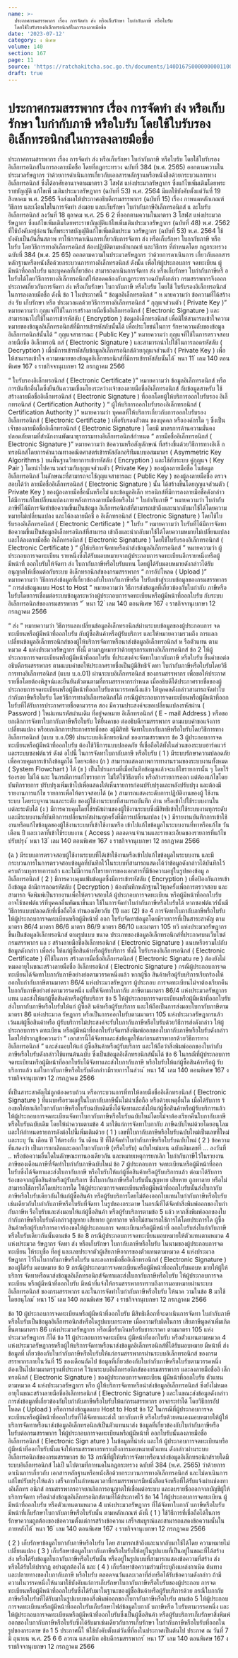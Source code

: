 ```yaml
---
name: >-
  ประกาศกรมสรรพากร เรื่อง การจัดทำ ส่ง หรือเก็บรักษา ใบกำกับภาษี หรือใบรับ
  โดยใช้ใบรับรองอิเล็กทรอนิกส์ในการลงลายมือชื่อ
date: '2023-07-12'
category: ง พิเศษ
volume: 140
section: 167
page: 11
source: 'https://ratchakitcha.soc.go.th/documents/140D167S0000000001100.pdf'
draft: true
---
```


# ประกาศกรมสรรพากร เรื่อง การจัดทำ ส่ง หรือเก็บรักษา ใบกำกับภาษี หรือใบรับ โดยใช้ใบรับรองอิเล็กทรอนิกส์ในการลงลายมือชื่อ

ประกาศกรมสรรพากร เรื่อง การจัดทำ ส่ง หรือเก็บรักษา ใบกำกับภาษี หรือใบรับ โดยใช้ใบรับรองอิเล็กทรอนิกส์ในการลงลายมือชื่อ โดยที่กฎกระทรวง ฉบับที่ 384 (พ.ศ. 2565) ออกตามความในประมวลรัษฎากร ว่าด้วยการดำเนินการเกี่ยวกับเอกสารหลักฐานหรือหนังสือด้วยกระบวนการทางอิเล็กทรอนิกส์ ซึ่งได้อาศัยอานาจตามมาตรา 3 โสฬส แห่งประมวลรัษฎากร ซึ่งแก้ไขเพิ่มเติมโดยพระราชบัญญัติ แก้ไขเพิ่ มเติมประมวลรัษฎากร (ฉบับที่ 53) พ.ศ. 2564 มีผลใช้บังคับตั้งแต่วันที่ 19 สิงหาคม พ.ศ. 2565 จึงส่งผลให้ประกาศอธิบดีกรมสรรพากร (ฉบับที่ 15) เรื่อง กาหนดหลักเกณฑ์ วิธีการ และเงื่อนไขในการจัดทำ ส่งมอบ และเก็บรักษา ใบกำกับภาษีอิเล็กทรอนิกส์ แ ละใบรับอิเล็กทรอนิกส์ ลงวันที่ 18 ตุลาคม พ.ศ. 25 6 2 ที่ออกตามความในมาตรา 3 โสฬส แห่งประมวลรัษฎากร ซึ่งแก้ไขเพิ่มเติมโดยพระราชบัญญัติแก้ไขเพิ่มเติมประมวลรัษฎากร (ฉบับที่ 48) พ.ศ. 2562 ที่ใช้บังคับอยู่ก่อนวันที่พระราชบัญญัติแก้ไขเพิ่มเติมประม วลรัษฎากร (ฉบับที่ 53) พ.ศ. 2564 ใช้บังคับเป็นอันสิ้นสภาพ ทาให้การดาเนินการเกี่ยวกับการจัดทา ส่ง หรือเก็บรักษา ใบกากับภาษี หรือใบรับ โดยวิธีการทางอิเล็กทรอนิกส์ ต้องปฏิบัติตามหลักเกณฑ์ และวิธีการ ที่กำหนดโดย กฎกระทรวง ฉบับที่ 384 (พ.ศ. 25 65) ออกตามความในประมวลรัษฎากร ว่าด้วยการดาเนินการ เกี่ยวกับเอกสารหลักฐานหรือหนังสือด้วยกระบวนการทางอิเล็กทรอนิกส์ ดังนั้น เพื่อให้ผู้ประกอบการ จดทะเบียน ผู้มีหน้าที่ออกใบรับ และบุคคลที่เกี่ยวข้อง สามารถดาเนินการจัดทา ส่ง หรือเก็บรักษา ใบกำกับภาษีหรื อใบรับได้โดยวิธีการทางอิเล็กทรอนิกส์ให้สอดคล้องกับกฎกระทรวงฉบับดังกล่าว กรมสรรพากรจึงออกประกาศเกี่ยวกับการจัดทา ส่ง หรือเก็บรักษา ใบกากับภาษี หรือใบรับ โดยใช้ ใบรับรองอิเล็กทรอนิกส์ในการลงลายมือชื่อ ดังนี้ ข้อ 1 ในประกาศนี้ “ ข้อมูลอิเล็กทรอนิกส์ ” ห มายความว่า ข้อความที่ได้สร้าง ส่ง รับ เก็บรักษา หรือ ประมวลผลด้วยวิธีการทางอิเล็กทรอนิกส์ “ กุญแจส่วนตัว ( Private Key )” หมายความว่า กุญแจที่ใช้ในการสร้างลายมือชื่ออิเล็กทรอนิกส์ ( Electronic Signature ) และสามารถนาไปใช้ในการเข้ารหัสลับ ( Encryption ) ข้อมูลอิเล็กทรอนิกส์ เพื่อมิให้สามารถเข้าใจความหมายของข้อมูลอิเล็กทรอนิกส์ที่มีการเข้ารหัสลับนั้นได้ เพื่อประโยชน์ในการ รักษาความลับของข้อมูลอิเล็กทรอนิกส์นั้นได้ “ กุญแจสาธารณะ ( Public Key )” หมายความว่า กุญแจที่ใช้ในการตรวจสอบลายมือชื่อ อิเล็กทรอนิ กส์ ( Electronic Signature ) และสามารถนำไปใช้ในการถอดรหัสลับ ( Decryption ) เมื่อมีการเข้ารหัสลับข้อมูลอิเล็กทรอนิกส์ด้วยกุญแจส่วนตัว ( Private Key ) เพื่อให้สามารถเข้าใจ ความหมายของข้อมูลอิเล็กทรอนิกส์ที่มีการเข้ารหัสลับนั้นได้ ้ หนา 11 ่ เลม 140 ตอนพิเศษ 167 ง ราชกิจจานุเบกษา 12 กรกฎาคม 2566

“ ใบรับรองอิเล็กทรอนิกส์ ( Electronic Certificate )” หมายความว่า ข้อมูลอิเล็กทรอนิกส์ หรือการบันทึกอื่นใดซึ่งยืนยันความเชื่อมโยงระหว่างเจ้าของลายมือชื่ออิเล็กทรอนิกส์ กับข้อมูลสาหรับ ใช้สร้างลายมือชื่ออิเล็กทรอนิกส์ ( Electronic Signature ) ที่ออกโดยผู้ให้บริการออกใบรับรอง อิเล็ กทรอนิกส์ ( Certification Authority ) “ ผู้ให้บริการออกใบรับรองอิเล็กทรอนิกส์ ( Certification Authority )” หมายความว่า บุคคลที่ให้บริการเกี่ยวกับการออกใบรับรองอิเล็กทรอนิกส์ ( Electronic Certificate ) เพื่อรับรองตัวตน ของบุคคล หรือองค์กรใด ๆ ซึ่งเป็นเจ้ำของลายมือชื่ออิเล็กทรอนิกส์ ( Electronic Signature ) โดยมี มาตรการด้านความมั่นคงปลอดภัยตามที่สำนักงานพัฒนาธุรกรรมทางอิเล็กทรอนิกส์กำหนด “ ลายมือชื่ออิเล็กทรอนิกส์ ( Electronic Signature )” หมายความว่า ข้อความหรือสัญลักษณ์ ที่สร้างขึ้นด้วยวิธีการทางอิเล็ กทรอนิกส์โดยการคำนวณทางคณิตศาสตร์เข้ารหัสอัลกอริทึมแบบอสมมาตร ( Asymmetric Key Algorithms ) บนพื้นฐานวิทยาการเข้ารหัสลับ ( Encryption ) และใช้กับระบบ คู่กุญแจ ( Key Pair ) โดยนำไปคานวณร่วมกับกุญแจส่วนตัว ( Private Key ) ของผู้ลงลายมือชื่อ ในข้อมูลอิเล็กทรอนิกส์ ในลักษณะที่สามารถจะใช้กุญแจสาธารณะ ( Public Key ) ของผู้ลงลายมือชื่อ ตรวจสอบได้ว่า ลายมือชื่ออิเล็กทรอนิกส์ ( Electronic Signature ) นั้น ได้สร้างขึ้นโดยกุญแจส่วนตัว ( Private Key ) ของผู้ลงลายมือชื่อนั้นหรือไม่ และข้อมูลอิเล็ก ทรอนิกส์ที่มีการลงลายมือชื่อดังกล่าว ได้มีการแก้ไขเปลี่ยนแปลงภายหลังการลงลายมือชื่อหรือไม่ “ ใบกำกับภาษี ” หมายความว่า ใบกำกับภาษีที่ได้มีการจัดทำข้อความขึ้นเป็นข้อมูล อิเล็กทรอนิกส์ที่สามารถเข้าถึงและนากลับมาใช้ได้โดยความหมายไม่เปลี่ยนแปลง และได้ลงลายมือชื่ อ อิเล็กทรอนิกส์ ( Electronic Signature ) โดยใช้ใบรับรองอิเล็กทรอนิกส์ ( Electronic Certificate ) “ ใบรับ ” หมายความว่า ใบรับที่ได้มีการจัดทาข้อความขึ้นเป็นข้อมูลอิเล็กทรอนิกส์ที่สามารถ เข้าถึงและนำกลับมาใช้ได้โดยความหมายไม่เปลี่ยนแปลง และได้ลงลายมือชื่อ อิเล็กทรอนิกส์ ( Electronic Signature ) โดยใช้ใบรับรองอิเล็กทรอนิกส์ ( Electronic Certificate ) “ ผู้ให้บริการจัดทาหรือนำส่งข้อมูลอิเล็กทรอนิกส์ ” หมายความว่า ผู้ประกอบการจดทะเบียน รายหนึ่งซึ่งได้รับมอบหมายจากผู้ประกอบการจดทะเบียนอีกรายหนึ่งหรือผู้มีหน้าที่ ออกใบรับให้จัดทา ส่ง ใบกากับภาษีหรือใบรับแทน โดยผู้ได้รับมอบหมายดังกล่าวได้รับอนุญาตให้เชื่อมต่อกับระบบ อิเล็กทรอนิกส์ของกรมสรรพากร “ การอัปโหลด ( Upload )” หมายความว่า วิธีการส่งข้อมูลที่เกี่ยวข้องกับใบกากับภาษีหรือ ใบรับเข้าสู่ระบบข้อมูลของกรมสรรพากร “ การส่งข้อมูลแบบ Host to Host ” หมายความว่า วิธีการส่งข้อมูลที่เกี่ยวข้องกับใบกำกับ ภาษีหรือใบรับโดยการเชื่อมต่อระบบข้อมูลระหว่างผู้ประกอบการจดทะเบียนหรือผู้มีหน้าที่ออกใบรับ กับระบบอิเล็กทรอนิกส์ของกรมสรรพากร ” ้ หนา 12 ่ เลม 140 ตอนพิเศษ 167 ง ราชกิจจานุเบกษา 12 กรกฎาคม 2566

“ ส่ง ” หมายความว่า วิธีการแลกเปลี่ยนข้อมูลอิเล็กทรอนิกส์ผ่านระบบข้อมูลของผู้ประกอบการ จดทะเบียนหรือผู้มีหน้าที่ออกใบรับ กับผู้ซื้อสินค้าหรือผู้รับบริการ และให้หมายความรวมถึง การแลกเปลี่ยนข้อมูลอิเล็กทรอนิกส์ของผู้ให้บริการจัดทาหรือนาส่งข้อมูลอิเล็กทรอนิกส์ ห รือตัวแทน ตามหมวด 4 แห่งประมวลรัษฎากร ทั้งนี้ ตามกฎหมายว่าด้วยธุรกรรมทางอิเล็กทรอนิกส์ ข้อ 2 ให้ผู้ประกอบการจดทะเบียนหรือผู้มีหน้าที่ออกใบรับ ที่ประสงค์จะจัดทาใบกากับภาษี หรือใบรับ ยื่นคำขอต่ออธิบดีกรมสรรพากร ตามแบบคำขอให้ประกาศรายชื่อเป็นผู้มีสิทธิจั ดทา ใบกำกับภาษีหรือใบรับโดยวิธีการทางอิเล็กทรอนิกส์ (แบบ บ.อ.01) ผ่านระบบอิเล็กทรอนิกส์ ของกรมสรรพากร เพื่อขอให้ประกาศรายชื่อโดยต้องพิสูจน์และยืนยันตัวตนตามที่กรมสรรพากรกำหนด เมื่ออธิบดีได้ประกาศรายชื่อของผู้ประกอบการจดทะเบียนหรือผู้มีหน้าที่ออกใบรับตามวรรคหนึ่งแล้ว ให้บุคคลดังกล่าวสามารถจัดทำใบกำกับภาษีหรือใบรับ โดยวิธีการทางอิเล็กทรอนิกส์ได้ กรณีผู้ประกอบการจดทะเบียนหรือผู้มีหน้าที่ออกใบรับที่ได้รับการประกาศรายชื่อตามวรรค สอง มีความประสงค์จะขอเปลี่ยนแปลงรหัสผ่าน ( Password ) ใหม่แทนรหัสผ่านเดิม ที่อยู่จดหมาย อิเล็กทรอนิกส์ ( E - mail Address ) หรือขอยกเลิกการจัดทาใบกากับภาษีหรือใบรับ ให้ยื่นคาขอ ต่ออธิบดีกรมสรรพากร ตามแบบคำขอแจ้งการเปลี่ยนแปลง หรือยกเลิกการประกาศรายชื่อขอ งผู้มีสิทธิ จัดทาใบกากับภาษีหรือใบรับโดยวิธีการทางอิเล็กทรอนิกส์ (แบบ บ.อ.09) ผ่านระบบอิเล็กทรอนิกส์ ของกรมสรรพากร ข้อ 3 ผู้ประกอบการจดทะเบียนหรือผู้มีหน้าที่ออกใบรับ ต้องใช้วิธีการแบบปลอดภัย ที่เชื่อถือได้ทั้งในส่วนของระบบฮาร์ดแวร์และระบบซอฟต์แวร์ ดังต่ อไปนี้ ในการจัดทาใบกากับภาษี หรือใบรับ ( 1 ) มีระบบรักษาความปลอดภัยเพื่อควบคุมการเข้าถึงข้อมูลได้ โดยจะต้อง (ก ) สามารถแสดงภาพการทางานรวมของระบบงานทั้งหมด ( System Flowchart ) ได้ (ข ) เป็นโปรแกรมที่เมื่อบันทึกข้อมูลแล้วจะแก้ไขรายการนั้น ๆ โดยไร้ร่องรอย ไม่ได้ และ ในกรณีการแก้ไขรายการ ไม่ให้ใช้วิธีลบทิ้ง หรือล้างรายการออก แต่ต้องแก้ไขโดยบันทึกรายการ ปรับปรุงเพิ่มเข้าไปเพื่อแสดงให้เห็นรายการก่อนปรับปรุงและหลังปรับปรุง และต้องมีรายงานการแก้ไข รายการเพื่อให้ตรวจสอบได้ (ค ) สามารถแสดงระดับการปฏิบัติงานของผู้ ใช้งานระบบ โดยระบุจานวนและระดับ ของผู้ใช้งานระบบที่สามารถบันทึก อ่าน หรือเข้าไปใช้ระบบงานในแต่ละระดับได้ (ง ) มีการควบคุมโดยใช้รหัสผ่านของผู้ใช้งานระบบซึ่งมีสิทธิเข้าไปใช้ระบบงานทุกระดับ และมีระบบงานที่บันทึกการเปลี่ยนรหัสผ่านทุกครั้งที่มีการเปลี่ยนแปลง (จ ) มีรายงานบันทึกการเข้าใช้งานหรือแก้ไขข้อมูลของผู้ใช้งานระบบที่เข้าใช้งานหรือ เข้าไปแก้ไขข้อมูลในระบบงานที่ทาหรือแก้ไข วัน เดือน ปี และเวลาที่เข้าใช้ระบบงาน ( Access ) ตลอดจนจำนวนและรายละเอียดของรายการที่แก้ไขปรับปรุง ้ หนา 13 ่ เลม 140 ตอนพิเศษ 167 ง ราชกิจจานุเบกษา 12 กรกฎาคม 2566

(ฉ ) มีระบบการตรวจสอบผู้ใช้งานระบบที่ได้เข้าใช้งานหรือเข้าไปแก้ไขข้อมูลในระบบงาน และมีกระบวนการในการตรวจสอบข้อมูลที่บันทึกไว้ในระบบที่สามารถแสดงได้ว่าข้อมูลดังกล่าวได้บันทึกไว้ ครบถ้วนทุกรายการแล้ว และไม่มีการแก้ไขรายการของเอกสารที่มีข้อความอยู่ในรูปของข้อมู ล อิเล็กทรอนิกส์ ( 2 ) มีการควบคุมแฟ้มข้อมูลซึ่งมีการเข้ารหัสลับ ( Encryption ) เพื่อป้องกันการเข้าถึงข้อมูล ถ้ามีการถอดรหัสลับ ( Decryption ) ต้องบันทึกหลักฐานไว้ทุกครั้งเพื่อการตรวจสอบ และสามารถ จัดพิมพ์เป็นรายงานเพื่อให้ตรวจสอบได้ ผู้ประกอบการจดทะเบียน หรือผู้มีหน้าที่ออกใบรับ อาจใช้ซอฟต์แวร์ที่บุคคลอื่นพัฒนาขึ้นมา ใช้ในการจัดทำใบกำกับภาษีหรือใบรับได้ หากซอฟต์แวร์นั้นมีวิธีการแบบปลอดภัยที่เชื่อถือได้ ทำนองเดียวกับ (1) และ (2) ข้อ 4 การจัดทาใบกากับภาษีหรือใบรับ ให้ผู้ประกอบการจดทะเบียนหรือผู้มีหน้าที่ ออก ใบรับจัดทาข้อมูลโดยมีรายการที่เป็นสาระสาคัญ ตามมาตรา 86/4 มาตรา 86/6 มาตรา 86/9 มาตรา 86/10 และมาตรา 105 ทวิ แห่งประมวลรัษฎากร ขึ้นเป็นข้อมูลอิเล็กทรอนิกส์ ตามรูปแบบ ขนาด ประเภทของข้อมูลอิเล็กทรอนิกส์ที่ประกาศบนเว็บไซต์กรมสรรพากร แล ะ สร้างลายมือชื่ออิเล็กทรอนิกส์ ( Electronic Signature ) แนบหรือรวมไปกับข้อมูลดังกล่าว เพื่อส่ง ให้แก่ผู้ซื้อสินค้าหรือผู้รับบริการ ทั้งนี้ ใบรับรองอิเล็กทรอนิกส์ ( Electronic Certificate ) ที่ใช้ในการ สร้างลายมือชื่ออิเล็กทรอนิกส์ ( Electronic Signatu re ) ต้องยังไม่หมดอายุในขณะสร้างลายมือชื่อ อิเล็กทรอนิกส์ ( Electronic Signature ) กรณีผู้ประกอบการจดทะเบียนได้จัดทาใบกากับภาษีอย่างย่อตามวรรคหนึ่งแล้ว หากผู้ซื้อ สินค้าหรือผู้รับบริการเรียกร้องให้ออกใบกำกับภาษีตามมาตรา 86/4 แห่งประมวลรัษฎากร ผู้ประกอบ การจดทะเบียนไม่จาต้องเรียกคืนใบกากับภาษีอย่างย่อตามวรรคหนึ่ง แต่ให้จัดทาใบกากับ ภาษีตามมาตรา 86/4 แห่งประมวลรัษฎากรแทน และส่งให้แก่ผู้ซื้อสินค้าหรือผู้รับบริการ ข้อ 5 ให้ผู้ประกอบการจดทะเบียนหรือผู้มีหน้าที่ออกใบรับส่งใบกากับภาษีหรือใบรับให้แก่ ผู้ซื้อสิ นค้าหรือผู้รับบริการ และให้ถือเป็นการส่งมอบใบกากับภาษีตามมาตรา 86 แห่งประมวล รัษฎากร หรือเป็นการออกใบรับตามมาตรา 105 แห่งประมวลรัษฎากรแล้ว เว้นแต่ผู้ซื้อสินค้าหรือ ผู้รับบริการไม่ประสงค์จะรับใบกากับภาษีหรือใบรับด้วยวิธีการส่งดังกล่าว ให้ผู้ประกอบการจ ดทะเบียน หรือผู้มีหน้าที่ออกใบรับจัดทาสิ่งพิมพ์ออกของใบกากับภาษีหรือใบรับดังกล่าวโดยให้ปรากฏข้อความว่า “ เอกสารนี้ได้จัดทาและส่งข้อมูลให้แก่กรมสรรพากรด้วยวิธีการทางอิเล็กทรอนิกส์ ” และส่งมอบให้แก่ ผู้ซื้อสินค้าหรือผู้รับบริการ และให้ถือว่าสิ่งพิมพ์ออกของใบกำกับภาษีหรือใบรับดังกล่าวใช้แทนต้นฉบับ ซึ่งเป็นข้อมูลอิเล็กทรอนิกส์นั้นได้ ข้อ 6 ในกรณีที่ผู้ประกอบการจดทะเบียนหรือผู้มีหน้าที่ออกใบรับได้จัดทาและส่งใบกากับภาษี หรือใบรับให้แก่ผู้ซื้อสินค้าหรือผู้ รับบริการแล้ว แต่ใบกากับภาษีหรือใบรับดังกล่าวมีรายการในส่วน ้ หนา 14 ่ เลม 140 ตอนพิเศษ 167 ง ราชกิจจานุเบกษา 12 กรกฎาคม 2566

ที่เป็นสาระสาคัญไม่ถูกต้องครบถ้วน หรือกระบวนการที่ทาให้ลายมือชื่ออิเล็กทรอนิกส์ ( Electronic Signature ) ที่แนบหรือรวมอยู่ในใบกากับภาษีนั้นไม่น่าเชื่อถือ หรือด้วยเหตุอื่นใด เมื่อได้รับการ ร้ องขอให้ยกเลิกใบกากับภาษีหรือใบรับฉบับเดิมซึ่งได้จัดทาและส่งให้แก่ผู้ซื้อสินค้าหรือผู้รับบริการแล้ว ให้ผู้ประกอบการจดทะเบียนจัดทาใบกากับภาษีหรือใบรับฉบับใหม่โดยไม่จาต้องเรียกคืนใบกากับภาษี หรือใบรับฉบับเดิม โดยให้นำความตามข้อ 4 มาใช้แก่การจัดทาใบกากับ ภาษีฉบับใหม่ด้วยโดยอนุโลม และให้กำหนดรายการดังต่อไปนี้เพิ่มเติมด้วย ( 1 ) เลขที่ใบกากับภาษีหรือใบรับฉบับใหม่เป็นเลขที่ใหม่ และระบุ วัน เดือน ปี ให้ตรงกับ วัน เดือน ปี ที่ได้จัดทำใบกำกับภาษีหรือใบรับฉบับใหม่ ( 2 ) ข้อความที่แสดงว่า เป็นการยกเลิกและออกใบกากับภาษี (หรือใบรับ) ฉบับใหม่แทน ฉบับเดิมเลขที่ ... ลงวันที่ .. หรือข้อความอื่นใดในลักษณะทานองเดียวกัน และหมายเหตุการยกเลิก ใบกำกับภาษีไว้ในรายงานภาษีของเดือนภาษีที่จัดทำใบกำกับภาษีฉบับใหม่ ข้อ 7 ผู้ประกอบการ จดทะเบียนหรือผู้มีหน้าที่ออกใบรับซึ่งได้จัดทาและส่งใบกากับภาษี หรือใบรับให้แก่ผู้ซื้อสินค้าหรือผู้รับบริการแล้ว ต่อมาได้รับการร้องขอจากผู้ซื้อสินค้าหรือผู้รับบริการ ซึ่งใบกากับภาษีหรือใบรับนั้นสูญหาย เสียหาย ถูกทาลาย หรือไม่สามารถใช้การได้โดยประการใด ให้ผู้ประกอบการจดทะเบียนหรือผู้มีหน้าที่ออกใบรับนั้นส่งใบกากับภาษีหรือใบรับเดียวกันให้แก่ผู้ซื้อสินค้า หรือผู้รับบริการโดยไม่ต้องออกใบแทนใบกำกับภาษีหรือใบรับเช่นเดียวกับใบกำกับภาษีหรือใบรับที่จัดทา ในรูปของกระดาษ ในกรณีที่ได้จัดทำสิ่งพิมพ์ออกของใบกำกับภาษีห รือใบรับและส่งมอบให้แก่ผู้ซื้อสินค้า หรือผู้รับบริการตามข้อ 5 แล้ว หากสิ่งพิมพ์ออกของใบกำกับภาษีหรือใบรับดังกล่าวสูญหาย เสียหาย ถูกทาลาย หรือไม่สามารถใช้การได้โดยประการใด ผู้ซื้อสินค้าหรือผู้รับบริการอาจร้องขอให้ผู้ประกอบการ จดทะเบียนหรือผู้มีหน้าที่ ออกใบรับส่งใบกำกับภาษีหรือใบรับเดียวกันนั้นตามข้อ 5 ข้อ 8 กรณีผู้ประกอบการจดทะเบียนมอบหมายให้ตัวแทนตามหมวด 4 แห่งประมวล รัษฎากร จัดทา ส่ง หรือเก็บรักษา ใบกากับภาษีหรือใบรับ ในนามของผู้ประกอบการจดทะเบียน ให้ระบุชื่อ ที่อยู่ และเลขประจาตัวผู้เสียภาษีอากรของตัวแทนตามหมวด 4 แห่งประมวลรัษฎากร ไว้ในใบกากับภาษีหรือใบรับ และลงลายมือชื่ออิเล็กทรอนิกส์ ( Electronic Signature ) ของผู้ได้รับ มอบหมาย ข้อ 9 กรณีผู้ประกอบการจดทะเบียนหรือผู้มีหน้าที่ออกใบรับมอบห มายให้ผู้ให้บริการ จัดทาหรือนาส่งข้อมูลอิเล็กทรอนิกส์จัดทาและส่งใบกากับภาษีหรือใบรับ ให้ผู้ประกอบการจดทะเบียน หรือผู้มีหน้าที่ออกใบรับ มีหน้าที่แจ้งให้กรมสรรพากรทราบถึงการมอบหมายผ่านระบบอิเล็กทรอนิกส์ ของกรมสรรพากร และในการจัดทำใบกำกับภาษีหรือใบรับ ให้นาค วามในข้อ 8 มาใช้โดยอนุโลม ้ หนา 15 ่ เลม 140 ตอนพิเศษ 167 ง ราชกิจจานุเบกษา 12 กรกฎาคม 2566

ข้อ 10 ผู้ประกอบการจดทะเบียนหรือผู้มีหน้าที่ออกใบรับ มีสิทธิเลือกที่จะดาเนินการจัดทา ใบกำกับภาษีหรือใบรับเป็นข้อมูลอิเล็กทรอนิกส์หรือในรูปแบบกระดาษ เมื่อความรับผิดในการ เสียภาษีมูลค่าเพิ่มเกิดขึ้นตามมาตรา 86 แห่งประมวลรัษฎากร หรือเมื่อรับเงินหรือรับชาระราคา ตามมาตรา 105 แห่งประมวลรัษฎากร ก็ได้ ข้อ 11 ผู้ประกอบการจดทะเบียน ผู้มีหน้าที่ออกใบรับ หรือตัวแทนตามหมวด 4 แห่งประมวลรัษฎากรหรือผู้ให้บริการจัดทาหรือนาส่งข้อมูลอิเล็กทรอนิกส์ที่ได้รับมอบหมาย มีหน้าที่ ส่งข้อมูลที่ เกี่ยวข้องกับใบกำกับภาษีหรือใบรับให้แก่กรมสรรพากรผ่านระบบอิเล็กทรอนิกส์ ของกรมสรรพากรภายในวันที่ 15 ของเดือนถัดไป ข้อมูลที่เกี่ยวข้องกับใบกำกับภาษีหรือใบรับตามวรรคหนึ่ง ต้องเป็นไปตามมาตรฐานที่ประกาศ ไว้บนระบบอิเล็กทรอนิกส์ของกรมสรรพากร และลงลายมือชื่ออิ เล็กทรอนิกส์ ( Electronic Signature ) ของผู้ประกอบการจดทะเบียน ผู้มีหน้าที่ออกใบรับ ตัวแทนตามหมวด 4 แห่งประมวลรัษฎากร หรือ ผู้ให้บริการจัดทาหรือนำส่งข้อมูลอิเล็กทรอนิกส์ ซึ่งยังไม่หมดอายุในขณะสร้างลายมือชื่ออิเล็กทรอนิกส์ ( Electronic Signature ) และในขณะส่งข้อมูลดังกล่าว การส่งข้อมูลที่เกี่ยวข้องกับใบกำกับภาษีหรือใบรับให้แก่กรมสรรพากร อาจกระทำได้ โดยวิธีการอัปโหลด ( Upload ) หรือการส่งข้อมูลแบบ Host to Host ข้อ 12 ในกรณีที่ผู้ประกอบการจดทะเบียนหรือผู้มีหน้าที่ออกใบรับที่ได้จัดทาและส่งใ บกากับภาษี หรือใบรับด้วยตนเองมอบหมายให้ผู้ให้บริการจัดทาหรือนาส่งข้อมูลอิเล็กทรอนิกส์เป็นตัวแทนนาส่ง ข้อมูลที่เกี่ยวข้องกับใบกำกับภาษีหรือใบรับต่อกรมสรรพากร ให้ผู้ประกอบการจดทะเบียนหรือผู้มีหน้าที่ ออกใบรับนั้นลงลายมือชื่ออิเล็กทรอนิกส์ ( Electronic Sign ature ) ในข้อมูลที่นำส่ง และให้ ผู้ประกอบการจดทะเบียนหรือผู้มีหน้าที่ออกใบรับนั้นแจ้งให้กรมสรรพากรทราบถึงการมอบหมายตัวแทน ดังกล่าวผ่านระบบอิเล็กทรอนิกส์ของกรมสรรพากร ข้อ 13 กรณีที่ผู้ให้บริการจัดทาหรือนาส่งข้อมูลอิเล็กทรอนิกส์รายใดมีระบบอิเล็กทรอนิกส์ ไม่เป็ นไปตามที่กาหนดในกฎกระทรวง ฉบับที่ 384 (พ.ศ. 2565) ว่าด้วยการดาเนินการเกี่ยวกับ เอกสารหลักฐานหรือหนังสือด้วยกระบวนการทางอิเล็กทรอนิกส์ และไม่ดาเนินการแก้ไขปรับปรุงให้แล้ว เสร็จภายในกำหนดเวลาที่กรมสรรพากรมีหนังสือแจ้งหรือที่ได้รับแจ้งผ่านช่องทางอิเล็กทร อนิกส์ กรมสรรพากรอาจยกเลิกการอนุญาตให้เชื่อมต่อระบบ และลบรายชื่อออกจากบัญชีผู้ให้บริการจัดทา หรือนำส่งข้อมูลอิเล็กทรอนิกส์ตามที่ได้ประกาศไว้ ข้อ 14 ให้ผู้ประกอบการจดทะเบียน ผู้มีหน้าที่ออกใบรับ หรือตัวแทนตามหมวด 4 แห่งประมวลรัษฎากร ที่ได้จัดทาใบกากั บภาษีหรือใบรับมีหน้าที่เก็บรักษาใบกากับภาษีหรือใบรับนั้น ตามหลักเกณฑ์ ดังนี้ ( 1 ) ใช้วิธีการที่เชื่อถือได้ในการรักษาความถูกต้องของข้อความตั้งแต่การสร้างข้อความ เสร็จสมบูรณ์และสามารถแสดงข้อความนั้นในภายหลังได้ ้ หนา 16 ่ เลม 140 ตอนพิเศษ 167 ง ราชกิจจานุเบกษา 12 กรกฎาคม 2566

( 2 ) เก็บรักษาข้อมูลใบกากับภาษีหรือใบรับ โดย สามารถเข้าถึงและนากลับมาใช้ได้โดย ความหมายไม่เปลี่ยนแปลง ( 3 ) เก็บรักษาข้อมูลใบกากับภาษีหรือใบรับให้อยู่ในรูปแบบที่เป็นอยู่ในขณะที่ได้สร้าง ส่ง หรือได้รับข้อมูลใบกากับภาษีหรือใบรับนั้น หรืออยู่ในรูปแบบที่สามารถแสดงข้อความที่สร้าง ส่ง หรือได้รับให้ปรากฏ อย่างถูกต้องได้ และ ( 4 ) เก็บรักษาข้อความส่วนที่ระบุถึงแหล่งกาเนิด ต้นทาง และปลายทางของใบกากับภาษี หรือใบรับ ตลอดจนวันและเวลาที่ส่งหรือได้รับข้อความดังกล่าว ถ้ามี ความในวรรคหนึ่งให้นามาใช้บังคับแก่การเก็บรักษาใบกากับภาษีหรือใบรับของผู้ประกอบ การจดทะเบียนหรือผู้มีหน้าที่ออกใบรับซึ่งได้รับมาในฐานะของผู้ซื้อสินค้าหรือผู้รับบริการด้วย กรณีใบกากับภาษีหรือใบรับที่ได้รับมาในรูปแบบของสิ่งพิมพ์ออกของใบกากับภาษีหรือใบรับ ตามข้อ 5 ให้ผู้ประกอบการจดทะเบียนหรือผู้มีหน้าที่ออกใบรับเก็บรักษาไฟล์ข้อมูลใบกากั บภาษีหรือ ใบรับตามวรรคหนึ่ง และให้ผู้ประกอบการจดทะเบียนหรือผู้มีหน้าที่ออกใบรับซึ่งเป็นผู้ซื้อสินค้า หรือผู้รับบริการเก็บรักษาสิ่งพิมพ์ออกของใบกากับภาษีหรือใบรับซึ่งได้รับมาเช่นเดียวกับการเก็บรักษา ใบกำกับภาษีหรือใบรับที่ออกในรูปของกระดาษ ข้อ 1 5 ประกาศนี้ใ ห้ใช้บังคับตั้งแต่วันที่ที่ลงในประกาศเป็นต้นไป ประกาศ ณ วันที่ 7 มิ ถุนายน พ.ศ. 25 6 6 ลวรณ แสงสนิท อธิบดีกรมสรรพากร ้ หนา 17 ่ เลม 140 ตอนพิเศษ 167 ง ราชกิจจานุเบกษา 12 กรกฎาคม 2566

